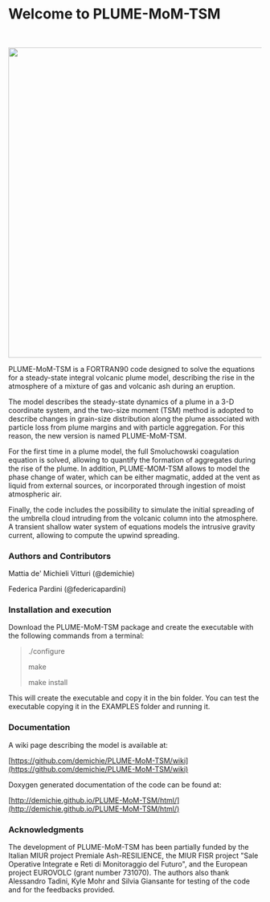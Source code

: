 # Welcome to PLUME-MoM-TSM

&nbsp;

<img src="https://cdn.rawgit.com/wiki/demichie/PLUME-MoM-TSM/svgs/Home/logoNEW.svg?invert_in_darkmode" align=middle width=617.85445pt/>


PLUME-MoM-TSM is a FORTRAN90 code designed to solve the equations for a steady-state integral volcanic plume model, describing the rise in the atmosphere of a mixture of gas and volcanic ash during an eruption. 

The model describes the steady-state dynamics of a plume in a 3-D coordinate system, and the two-size moment (TSM) method is adopted to describe changes in grain-size distribution along the plume associated with particle loss from plume margins and with particle aggregation. For this reason, the new version is named PLUME-MoM-TSM. 

For the first time in a plume model, the full Smoluchowski coagulation equation is solved, allowing to quantify the formation of aggregates during the rise of the plume. In addition, PLUME-MOM-TSM allows to model the phase change of water, which can be either magmatic, added at the vent as liquid from external sources, or incorporated through ingestion of moist atmospheric air. 

Finally, the code includes the possibility to simulate the initial spreading of the umbrella cloud intruding from the volcanic column into the atmosphere. A transient shallow water system of equations models the intrusive gravity current, allowing to compute the upwind spreading.

### Authors and Contributors

Mattia de' Michieli Vitturi (@demichie)

Federica Pardini (@federicapardini)

### Installation and execution

Download the PLUME-MoM-TSM package and create the executable with the following commands from a terminal:

>./configure
>
>make
>
>make install

This will create the executable and copy it in the bin folder. You can test the executable copying it in the EXAMPLES folder and running it.

### Documentation

A wiki page describing the model is available at:

[https://github.com/demichie/PLUME-MoM-TSM/wiki](https://github.com/demichie/PLUME-MoM-TSM/wiki) 

Doxygen generated documentation of the code can be found at:

[http://demichie.github.io/PLUME-MoM-TSM/html/](http://demichie.github.io/PLUME-MoM-TSM/html/) 

### Acknowledgments

The development of PLUME-MoM-TSM has been partially funded by the Italian MIUR project Premiale Ash-RESILIENCE, the MIUR FISR project "Sale Operative Integrate e Reti di Monitoraggio del Futuro", and the European project EUROVOLC (grant number 731070). The authors also thank Alessandro Tadini, Kyle Mohr and Silvia Giansante for testing of the code and for the feedbacks provided.

